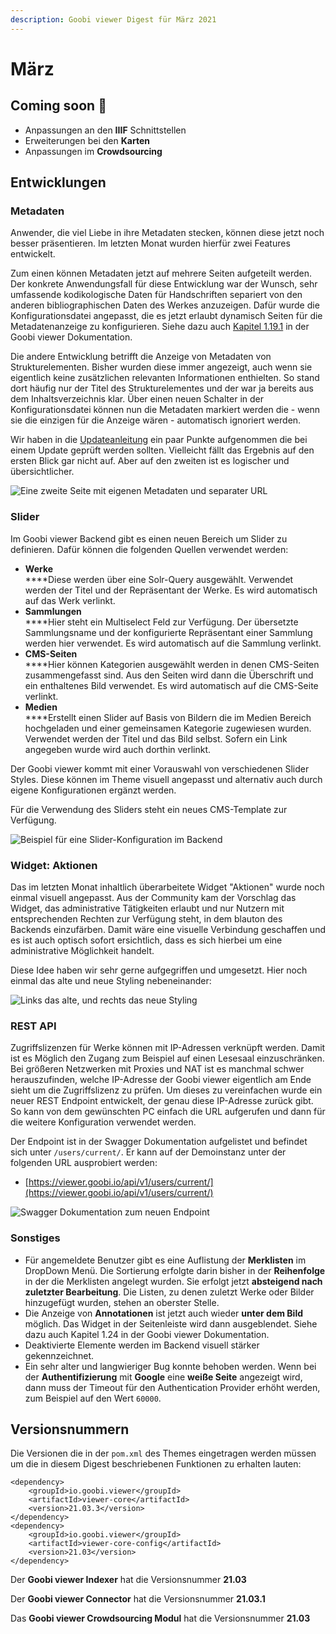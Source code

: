 ```yaml
---
description: Goobi viewer Digest für März 2021
---
```


# März

## Coming soon :rocket:

* Anpassungen an den **IIIF** Schnittstellen
* Erweiterungen bei den **Karten**
* Anpassungen im **Crowdsourcing**

## Entwicklungen

### Metadaten

Anwender, die viel Liebe in ihre Metadaten stecken, können diese jetzt noch besser präsentieren. Im letzten Monat wurden hierfür zwei Features entwickelt.

Zum einen können Metadaten jetzt auf mehrere Seiten aufgeteilt werden. Der konkrete Anwendungsfall für diese Entwicklung war der Wunsch, sehr umfassende kodikologische Daten für Handschriften separiert von den anderen bibliographischen Daten des Werkes anzuzeigen. Dafür wurde die Konfigurationsdatei angepasst, die es jetzt erlaubt dynamisch Seiten für die Metadatenanzeige zu konfigurieren. Siehe dazu auch [Kapitel 1.19.1](https://docs.goobi.io/goobi-viewer-de/conf/1/19/1) in der Goobi viewer Dokumentation.

Die andere Entwicklung betrifft die Anzeige von Metadaten von Strukturelementen. Bisher wurden diese immer angezeigt, auch wenn sie eigentlich keine zusätzlichen relevanten Informationen enthielten. So stand dort häufig nur der Titel des Strukturelementes und der war ja bereits aus dem Inhaltsverzeichnis klar. Über einen neuen Schalter in der Konfigurationsdatei können nun die Metadaten markiert werden die - wenn sie die einzigen für die Anzeige wären - automatisch ignoriert werden.

Wir haben in die [Updateanleitung](https://docs.goobi.io/goobi-viewer-de/devop/1#liebe-fuer-die-metadatenkonfiguration) ein paar Punkte aufgenommen die bei einem Update geprüft werden sollten. Vielleicht fällt das Ergebnis auf den ersten Blick gar nicht auf. Aber auf den zweiten ist es logischer und übersichtlicher.

![Eine zweite Seite mit eigenen Metadaten und separater URL](../.gitbook/assets/2021-3\_de\_kodikologische\_daten.png)

### Slider

Im Goobi viewer Backend gibt es einen neuen Bereich um Slider zu definieren. Dafür können die folgenden Quellen verwendet werden:

* **Werke**\
  ****Diese werden über eine Solr-Query ausgewählt. Verwendet werden der Titel und der Repräsentant der Werke. Es wird automatisch auf das Werk verlinkt.
* **Sammlungen**\
  ****Hier steht ein Multiselect Feld zur Verfügung. Der übersetzte Sammlungsname und der konfigurierte Repräsentant einer Sammlung werden hier verwendet. Es wird automatisch auf die Sammlung verlinkt.
* **CMS-Seiten**\
  ****Hier können Kategorien ausgewählt werden in denen CMS-Seiten zusammengefasst sind. Aus den Seiten wird dann die Überschrift und ein enthaltenes Bild verwendet. Es wird automatisch auf die CMS-Seite verlinkt.
* **Medien**\
  ****Erstellt einen Slider auf Basis von Bildern die im Medien Bereich hochgeladen und einer gemeinsamen Kategorie zugewiesen wurden. Verwendet werden der Titel und das Bild selbst. Sofern ein Link angegeben wurde wird auch dorthin verlinkt.

Der Goobi viewer kommt mit einer Vorauswahl von verschiedenen Slider Styles. Diese können im Theme visuell angepasst und alternativ auch durch eigene Konfigurationen ergänzt werden.

Für die Verwendung des Sliders steht ein neues CMS-Template zur Verfügung.

![Beispiel für eine Slider-Konfiguration im Backend](../.gitbook/assets/2021-03\_de\_slider-backend.png)

### Widget: Aktionen

Das im letzten Monat inhaltlich überarbeitete Widget "Aktionen" wurde noch einmal visuell angepasst. Aus der Community kam der Vorschlag das Widget, das administrative Tätigkeiten erlaubt und nur Nutzern mit entsprechenden Rechten zur Verfügung steht, in dem blauton des Backends einzufärben. Damit wäre eine visuelle Verbindung geschaffen und es ist auch optisch sofort ersichtlich, dass es sich hierbei um eine administrative Möglichkeit handelt.

Diese Idee haben wir sehr gerne aufgegriffen und umgesetzt. Hier noch einmal das alte und neue Styling nebeneinander:

![Links das alte, und rechts das neue Styling](../.gitbook/assets/2021-03\_de\_aktionen\_vergleich.png)

### REST API

Zugriffslizenzen für Werke können mit IP-Adressen verknüpft werden. Damit ist es Möglich den Zugang zum Beispiel auf einen Lesesaal einzuschränken. Bei größeren Netzwerken mit Proxies und NAT ist es manchmal schwer herauszufinden, welche IP-Adresse der Goobi viewer eigentlich am Ende sieht um die Zugriffslizenz zu prüfen. Um dieses zu vereinfachen wurde ein neuer REST Endpoint entwickelt, der genau diese IP-Adresse zurück gibt. So kann von dem gewünschten PC einfach die URL aufgerufen und dann für die weitere Konfiguration verwendet werden.

Der Endpoint ist in der Swagger Dokumentation aufgelistet und befindet sich unter `/users/current/`. Er  kann auf der Demoinstanz unter der folgenden URL ausprobiert werden:

* [https://viewer.goobi.io/api/v1/users/current/](https://viewer.goobi.io/api/v1/users/current/)

![Swagger Dokumentation zum neuen Endpoint](../.gitbook/assets/21-03\_swagger.png)

### Sonstiges

* Für angemeldete Benutzer gibt es eine Auflistung der **Merklisten** im DropDown Menü. Die Sortierung erfolgte darin bisher in der **Reihenfolge** in der die Merklisten angelegt wurden. Sie erfolgt jetzt **absteigend nach zuletzter Bearbeitung**. Die Listen, zu denen zuletzt Werke oder Bilder hinzugefügt wurden, stehen an oberster Stelle.
* Die Anzeige von **Annotationen** ist jetzt auch wieder **unter dem Bild** möglich. Das Widget in der Seitenleiste wird dann ausgeblendet. Siehe dazu auch Kapitel 1.24 in der Goobi viewer Dokumentation.
* Deaktivierte Elemente werden im Backend visuell stärker gekennzeichnet.
* Ein sehr alter und langwieriger Bug konnte behoben werden. Wenn bei der **Authentifizierung** mit **Google** eine **weiße Seite** angezeigt wird, dann muss der Timeout für den Authentication Provider erhöht werden, zum Beispiel auf den Wert `60000`.

## Versionsnummern

Die Versionen die in der `pom.xml` des Themes eingetragen werden müssen um die in diesem Digest beschriebenen Funktionen zu erhalten lauten:

```markup
<dependency>
    <groupId>io.goobi.viewer</groupId>
    <artifactId>viewer-core</artifactId>
    <version>21.03.3</version>
</dependency>
<dependency>
    <groupId>io.goobi.viewer</groupId>
    <artifactId>viewer-core-config</artifactId>
    <version>21.03</version>
</dependency>
```

Der **Goobi viewer Indexer** hat die Versionsnummer **21.03**

Der **Goobi viewer Connector** hat die Versionsnummer **21.03.1**

Das **Goobi viewer Crowdsourcing Modul** hat die Versionsnummer **21.03**
